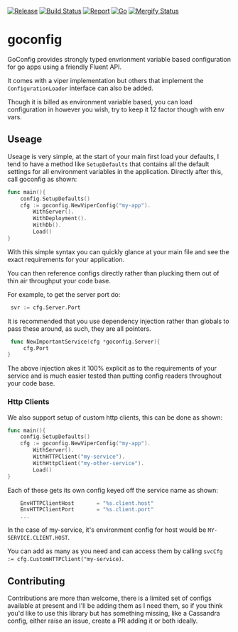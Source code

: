 [![Release](https://img.shields.io/github/release-pre/theflyingcodr/goconfig.svg?logo=github&style=flat&v=1)](https://github.com/theflyingcodr/goconfig/releases)
[![Build Status](https://img.shields.io/github/workflow/status/theflyingcodr/goconfig/run-go-tests?logo=github&v=3)](https://github.com/theflyingcodr/goconfig/actions)
[![Report](https://goreportcard.com/badge/github.com/theflyingcodr/goconfig?style=flat&v=1)](https://goreportcard.com/report/github.com/theflyingcodr/goconfig)
[![Go](https://img.shields.io/github/go-mod/go-version/theflyingcodr/goconfig?v=1)](https://golang.org/)
[![Mergify Status][mergify-status]][mergify]

[mergify]: https://mergify.io
[mergify-status]: https://img.shields.io/endpoint.svg?url=https://gh.mergify.io/badges/theflyingcodr/goconfig&style=flat

# goconfig

GoConfig provides strongly typed envrionment variable based configuration for go apps using a friendly Fluent API.

It comes with a viper implementation but others that implement the `ConfigurationLoader` interface can also be added.

Though it is billed as environment variable based, you can load configuration in however you wish, try to keep it 12 factor though with env vars.

## Useage

Useage is very simple, at the start of your main first load your defaults, I tend to have a method like `SetupDefaults` that contains all the
default settings for all environment variables in the application.
Directly after this, call goconfig as shown:

```go
func main(){
	config.SetupDefaults()
	cfg := goconfig.NewViperConfig("my-app").
		WithServer().
		WithDeployment().
		WithDb().
		Load()
}
```

With this simple syntax you can quickly glance at your main file and see the exact requirements for your application.

You can then reference configs directly rather than plucking them out of thin air throughput your code base.

For example, to get the server port do:

```go
 svr := cfg.Server.Port
```

It is recommended that you use dependency injection rather than globals to pass these around, as such, they are all pointers.

```go
 func NewImportantService(cfg *goconfig.Server){
	 cfg.Port
}
```

The above injection akes it 100% explicit as to the requirements of your service and is much easier tested than putting config readers throughout your code base.

### Http Clients

We also support setup of custom http clients, this can be done as shown:

```go
func main(){
	config.SetupDefaults()
	cfg := goconfig.NewViperConfig("my-app").
		WithServer().
		WithHTTPClient("my-service").
		WithHttpClient("my-other-service").
		Load()
}
```
Each of these gets its own config keyed off the service name as shown:

```go
	EnvHTTPClientHost       = "%s.client.host"
	EnvHTTPClientPort       = "%s.client.port"
	...
```
In the case of my-service, it's environment config for host would be `MY-SERVICE.CLIENT.HOST`.

You can add as many as you need and can access them by calling `svcCfg := cfg.CustomHTTPClient("my-service)`.

## Contributing

Contributions are more than welcome, there is a limited set of configs available at present and I'll be adding them as I need them, so if you think you'd
like to use this library but has something missing, like a Cassandra config, either raise an issue, create a PR adding it or both ideally.

